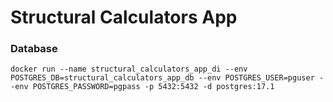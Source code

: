 # Structural Calculators App

### Database

```
docker run --name structural_calculators_app_di --env POSTGRES_DB=structural_calculators_app_db --env POSTGRES_USER=pguser --env POSTGRES_PASSWORD=pgpass -p 5432:5432 -d postgres:17.1
```